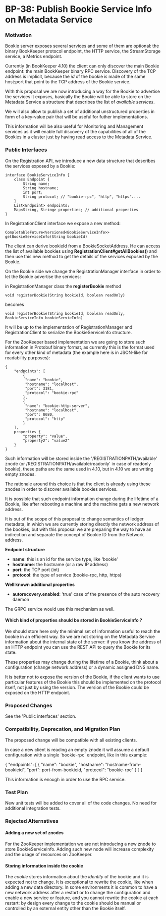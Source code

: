 # BP-38: Publish Bookie Service Info on Metadata Service

### Motivation

Bookie server exposes several services and some of them are optional: the binary BookKeeper protocol endpoint, the HTTP service, the StreamStorage service, a Metrics endpoint.

Currently (in BookKeeper 4.10) the client can only discover the main Bookie endpoint:
the main BookKeeper binary RPC service.
Discovery of the TCP address is implicit, because the *id* of the bookie is made of the same host:port that point to the TCP address of the Bookie service.

With this proposal we are now introducing a way for the Bookie to advertise the services it exposes, basically the Bookie will be able to store on the Metadata Service a structure that describes the list of  *available services*.

We will also allow to publish a set of additional unstructured properties in form of a key-value pair that will be useful for futher implementations.

This information will be also useful for Monitoring and Management services as it will enable full discovery of the capabilities of all of the Bookies in a cluster just by having read access to the Metadata Service.

### Public Interfaces

On the Registration API, we introduce a new data structure that describes the services
exposed by a Bookie:

```
interface BookieServiceInfo {
    class Endpoint {
        String name;
        String hostname;
        int port;
        String protocol; // "bookie-rpc", "http", "https"....      
    }
    List<Endpoint> endpoints;
    Map<String, String> properties; // additional properties
}

```

In RegistrationClient interface we expose a new method:

```
CompletableFuture<Versioned<BookieServiceInfo>> getBookieServiceInfo(String bookieId)
```

The client can derive bookieId from a BookieSocketAddress. He can access the list of available bookies using **RegistrationClient#getAllBookies()** and then use this new method to get the details of the services exposed by the Bookie.

On the Bookie side we change the RegistrationManager interface in order to let the Bookie
advertise the services:

in RegistrationManager class the **registerBookie** method 
```
void registerBookie(String bookieId, boolean readOnly)
```

becomes

```
void registerBookie(String bookieId, boolean readOnly, BookieServiceInfo bookieServieInfo)
```

It will be up to the implementation of RegistrationManager and RegistrationClient to serialize
the BookieServiceInfo structure.

For the ZooKeeper based implementation we are going to store such information in Protobuf binary format, as currently this is the format used for every other kind of metadata (the example here is in JSON-like for readability purposes):

```
{
    "endpoints": [
        {
         "name": "bookie",
         "hostname": "localhost",
         "port": 3181,
         "protocol": "bookie-rpc"
        },
        {
         "name": "bookie-http-server",
         "hostname": "localhost",
         "port": 8080,
         "protocol": "http"
        }
    ],
    properties {
        "property": "value",
        "property2": "value2"
    }
}
```
Such information will be stored inside the '/REGISTRATIONPATH/available' znode (or /REGISTRATIONPATH/available/readonly' in case of readonly bookie), these paths are the same used in 4.10, but in 4.10 we are writing empty znodes.

The rationale around this choice is that the client is already using these znodes in order to discover available bookies services.

It is possible that such endpoint information change during the lifetime of a Bookie, like after rebooting a machine and the machine gets a new network address.

It is out of the scope of this proposal to change semantics of ledger metadata, in which we  are currently storing directly the network address of the bookies, but with this proposal we are preparing the way to have an indirection and separate the concept of Bookie ID from the Network address.

**Endpoint structure**
- **name**: this is an id for the service type, like 'bookie'
- **hostname**: the hostname (or a raw IP address)
- **port**: the TCP port (int)
- **protocol**: the type of service (bookie-rpc, http, https)

**Well known additional properties**
- **autorecovery.enabled**: 'true' case of the presence of the auto recovery daemon

The GRPC service would use this mechanism as well.

#### Which kind of properties should be stored in BookieServiceInfo ?

We should store here only the minimal set of information useful to reach the bookie in an efficient way.
So we are not storing on the Metadata Service information about the internal state of the server: if you know the address of an HTTP endpoint you can use the REST API to query the Bookie for its state.

These properties may change during the lifetime of a Bookie, think about a configuration (change network address) or a dynamic assigned DNS name.

It is better not to expose the version of the Bookie, if the client wants to use particular features of the Bookie this should be implemented on the protocol itself, not just by using the version. The version of the Bookie could be exposed on the HTTP endpoint.

### Proposed Changes

See the 'Public interfaces' section.

### Compatibility, Deprecation, and Migration Plan

The proposed change will be compatible with all existing clients.

In case a new client is reading an empty znode it will assume a default configuration with a single 'bookie-rpc' endpoint, like in this example:

{
    "endpoints": [
        {
         "name": "bookie",
         "hostname": "hostname-from-bookieid",
         "port": port-from-bookieid,
         "protocol": "bookie-rpc"
        }
    ]
}

This information is enough in order to use the RPC service.

### Test Plan

New unit tests will be added to cover all of the code changes.
No need for additional integration tests.

### Rejected Alternatives

#### Adding a new set of znodes
For the ZooKeeper implementation we are not introducing a new znode to store BookieServiceInfo. Adding such new node will increase complexity and the usage of resources on ZooKeeper.

#### Storing information inside the cookie
The *cookie* stores information about the *identity* of the bookie and it is expected not to change.
It is exceptional to rewrite the cookie, like when adding a new data directory.
In some environments it is common to have a new network address after a restart or to change the configuration and enable a new service or feature, and you cannot rewrite the cookie at each restart: by design every change to the cookie should be manual or controlled by an external entity other than the Bookie itself.
